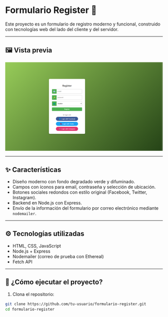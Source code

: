 # Formulario Register 🌿

Este proyecto es un formulario de registro moderno y funcional, construido con tecnologías web del lado del cliente y del servidor.

---

## 🖼️ Vista previa

![Vista del formulario](img/formulario_a1.png)

---

## ✨ Características

- Diseño moderno con fondo degradado verde y difuminado.
- Campos con íconos para email, contraseña y selección de ubicación.
- Botones sociales redondos con estilo original (Facebook, Twitter, Instagram).
- Backend en Node.js con Express.
- Envío de la información del formulario por correo electrónico mediante `nodemailer`.

---

## ⚙️ Tecnologías utilizadas

- HTML, CSS, JavaScript
- Node.js + Express
- Nodemailer (correo de prueba con Ethereal)
- Fetch API

---

## 🚀 ¿Cómo ejecutar el proyecto?

1. Clona el repositorio:

```bash
git clone https://github.com/tu-usuario/formulario-register.git
cd formulario-register
